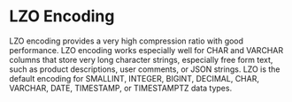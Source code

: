 # LZO Encoding<a name="lzo-encoding"></a>

LZO encoding provides a very high compression ratio with good performance\. LZO encoding works especially well for CHAR and VARCHAR columns that store very long character strings, especially free form text, such as product descriptions, user comments, or JSON strings\. LZO is the default encoding for SMALLINT, INTEGER, BIGINT, DECIMAL, CHAR, VARCHAR, DATE, TIMESTAMP, or TIMESTAMPTZ data types\.